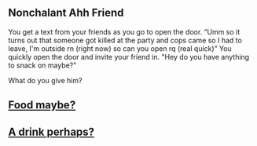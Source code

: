## Nonchalant Ahh Friend

You get a text from your friends as you go to open the door. “Umm so it turns out that someone got killed at the party and cops came so I had to leave, I'm outside rn (right now) so can you open rq (real quick)” You quickly open the door and invite your friend in. "Hey do you have anything to snack on maybe?"

What do you give him?

## [Food maybe?](./snack.md)
## [A drink perhaps?](./really.md)


